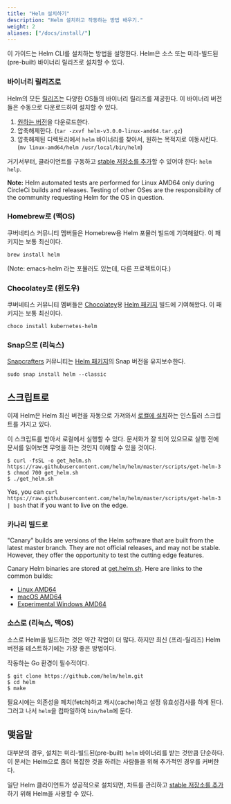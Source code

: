 ```yaml
---
title: "Helm 설치하기"
description: "Helm 설치하고 작동하는 방법 배우기."
weight: 2
aliases: ["/docs/install/"]
---
```


이 가이드는 Helm CLI를 설치하는 방법을 설명한다. Helm은 소스 또는 미리-빌드된(pre-built) 바이너리 릴리즈로 설치할 수 있다.

### 바이너리 릴리즈로

Helm의 모든 [릴리즈](https://github.com/helm/helm/releases)는 다양한 OS들의 바이너리 릴리즈를 제공한다.
이 바이너리 버전들은 수동으로 다운로드하여 설치할 수 있다.

1. [원하는 버전](https://github.com/helm/helm/releases)을 다운로드한다.
2. 압축해제한다. (`tar -zxvf helm-v3.0.0-linux-amd64.tar.gz`)
3. 압축해제된 디렉토리에서 `helm` 바이너리를 찾아서, 원하는 목적지로 이동시킨다. (`mv linux-amd64/helm /usr/local/bin/helm`)

거기서부터, 클라이언트를 구동하고 [stable 저장소를 추가](https://helm.sh/docs/intro/quickstart/#initialize-a-helm-chart-repository)할 수 있어야 한다: `helm help`.

**Note:** Helm automated tests are performed for Linux AMD64 only during CircleCi
builds and releases. Testing of other OSes are the responsibility of the community
requesting Helm for the OS in question. 

### Homebrew로 (맥OS)

쿠버네티스 커뮤니티 멤버들은 Homebrew용 Helm 포뮬러 빌드에 기여해왔다.
이 패키지는 보통 최신이다.

```console
brew install helm
```

(Note: emacs-helm 라는 포뮬러도 있는데, 다른 프로젝트이다.)

### Chocolatey로 (윈도우)

쿠버네티스 커뮤니티 멤버들은 [Chocolatey](https://chocolatey.org/)용 [Helm 패키지](https://chocolatey.org/packages/kubernetes-helm) 빌드에 기여해왔다. 이 패키지는 보통 최신이다.

```console
choco install kubernetes-helm
```

### Snap으로 (리눅스)                                                                                                                                                                                                                                                                
                                                                                                                                                                                                                                                                                     
[Snapcrafters](https://github.com/snapcrafters) 커뮤니티는 [Helm 패키지](https://snapcraft.io/helm)의 Snap 버전을 유지보수한다.

```console
sudo snap install helm --classic
```

## 스크립트로

이제 Helm은 Helm 최신 버전을 자동으로 가져와서
[로컬에 설치](https://raw.githubusercontent.com/helm/helm/master/scripts/get-helm-3)하는
인스톨러 스크립트를 가지고 있다.

이 스크립트를 받아서 로컬에서 실행할 수 있다.
문서화가 잘 되어 있으므로 실행 전에 문서를 읽어보면 무엇을 하는 것인지 이해할 수 있을 것이다.

```console
$ curl -fsSL -o get_helm.sh https://raw.githubusercontent.com/helm/helm/master/scripts/get-helm-3
$ chmod 700 get_helm.sh
$ ./get_helm.sh
```

Yes, you can `curl
https://raw.githubusercontent.com/helm/helm/master/scripts/get-helm-3 | bash` that if
you want to live on the edge.

### 카나리 빌드로

"Canary" builds are versions of the Helm software that are built from the latest
master branch. They are not official releases, and may not be stable. However,
they offer the opportunity to test the cutting edge features.

Canary Helm binaries are stored at [get.helm.sh](https://get.helm.sh). Here are
links to the common builds:

- [Linux AMD64](https://get.helm.sh/helm-canary-linux-amd64.tar.gz)
- [macOS AMD64](https://get.helm.sh/helm-canary-darwin-amd64.tar.gz)
- [Experimental Windows
  AMD64](https://get.helm.sh/helm-canary-windows-amd64.zip)

### 소스로 (리눅스, 맥OS)

소스로 Helm을 빌드하는 것은 약간 작업이 더 많다. 하지만 최신 (프리-릴리즈) Helm 버전을 테스트하기에는 가장 좋은 방법이다.

작동하는 Go 환경이 필수적이다.

```console
$ git clone https://github.com/helm/helm.git
$ cd helm
$ make
```

필요시에는 의존성을 페치(fetch)하고 캐시(cache)하고 설정 유효성검사를 하게 된다.
그러고 나서 `helm`을 컴파일하여 `bin/helm`에 둔다.

## 맺음말

대부분의 경우, 설치는 미리-빌드된(pre-built) `helm` 바이너리를 받는 것만큼 단순하다.
이 문서는 Helm으로 좀더 복잡한 것을 하려는 사람들을 위해 추가적인 경우를 커버한다.

일단 Helm 클라이언트가 성공적으로 설치되면, 
차트를 관리하고 [stable 저장소를 추가](https://helm.sh/docs/intro/quickstart/#initialize-a-helm-chart-repository)하기 위해 Helm을 사용할 수 있다.
